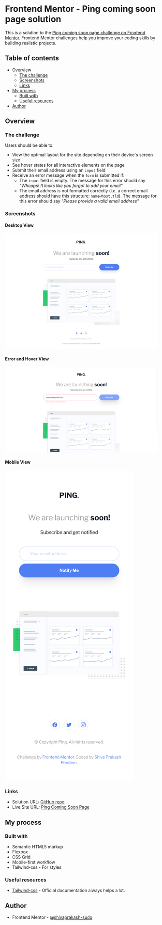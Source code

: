 # Frontend Mentor - Ping coming soon page solution

This is a solution to the [Ping coming soon page challenge on Frontend Mentor](https://www.frontendmentor.io/challenges/ping-single-column-coming-soon-page-5cadd051fec04111f7b848da). Frontend Mentor challenges help you improve your coding skills by building realistic projects.

## Table of contents

- [Overview](#overview)
  - [The challenge](#the-challenge)
  - [Screenshots](#screenshots)
  - [Links](#links)
- [My process](#my-process)
  - [Built with](#built-with)
  - [Useful resources](#useful-resources)
- [Author](#author)

## Overview

### The challenge

Users should be able to:

- View the optimal layout for the site depending on their device's screen size
- See hover states for all interactive elements on the page
- Submit their email address using an `input` field
- Receive an error message when the `form` is submitted if:
  - The `input` field is empty. The message for this error should say _"Whoops! It looks like you forgot to add your email"_
  - The email address is not formatted correctly (i.e. a correct email address should have this structure: `name@host.tld`). The message for this error should say _"Please provide a valid email address"_

### Screenshots

#### Desktop View

![Desktop Views](./images/screenshots/desktop-view.png)

#### Error and Hover View

![Error and Hover View](./images/screenshots/error-and-hover-view.png)

#### Mobile View

![Mobile Views](./images/screenshots/mobile-view.png)

### Links

- Solution URL: [GitHub repo](https://github.com/shivaprakash-sudo/ping-coming-soon-page)
- Live Site URL: [Ping Coming Soon Page](https://shivaprakash-sudo.github.io/ping-coming-soon-page)

## My process

### Built with

- Semantic HTML5 markup
- Flexbox
- CSS Grid
- Mobile-first workflow
- Tailwind-css - For styles

### Useful resources

- [Tailwind-css](https://tailwindcss.com/docs/installation) - Official documentation always helps a lot.

## Author

- Frontend Mentor - [@shivaprakash-sudo](https://www.frontendmentor.io/profile/shivaprakash-sudo)
